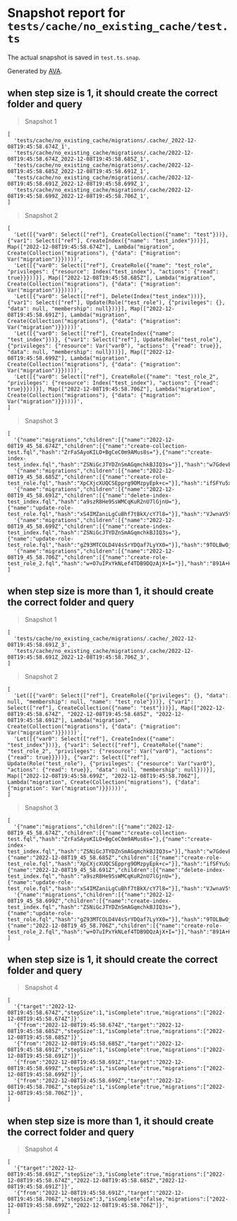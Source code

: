 # Snapshot report for `tests/cache/no_existing_cache/test.ts`

The actual snapshot is saved in `test.ts.snap`.

Generated by [AVA](https://avajs.dev).

## when step size is 1, it should create the correct folder and query

> Snapshot 1

    [
      'tests/cache/no_existing_cache/migrations/.cache/_2022-12-08T19:45:58.674Z_1',
      'tests/cache/no_existing_cache/migrations/.cache/2022-12-08T19:45:58.674Z_2022-12-08T19:45:58.685Z_1',
      'tests/cache/no_existing_cache/migrations/.cache/2022-12-08T19:45:58.685Z_2022-12-08T19:45:58.691Z_1',
      'tests/cache/no_existing_cache/migrations/.cache/2022-12-08T19:45:58.691Z_2022-12-08T19:45:58.699Z_1',
      'tests/cache/no_existing_cache/migrations/.cache/2022-12-08T19:45:58.699Z_2022-12-08T19:45:58.706Z_1',
    ]

> Snapshot 2

    [
      'Let([{"var0": Select(["ref"], CreateCollection({"name": "test"}))}, {"var1": Select(["ref"], CreateIndex({"name": "test_index"}))}], Map(["2022-12-08T19:45:58.674Z"], Lambda("migration", Create(Collection("migrations"), {"data": {"migration": Var("migration")}}))))',
      'Let([{"var0": Select(["ref"], CreateRole({"name": "test_role", "privileges": {"resource": Index("test_index"), "actions": {"read": true}}}))}], Map(["2022-12-08T19:45:58.685Z"], Lambda("migration", Create(Collection("migrations"), {"data": {"migration": Var("migration")}}))))',
      'Let([{"var0": Select(["ref"], Delete(Index("test_index")))}, {"var1": Select(["ref"], Update(Role("test_role"), {"privileges": {}, "data": null, "membership": null}))}], Map(["2022-12-08T19:45:58.691Z"], Lambda("migration", Create(Collection("migrations"), {"data": {"migration": Var("migration")}}))))',
      'Let([{"var0": Select(["ref"], CreateIndex({"name": "test_index"}))}, {"var1": Select(["ref"], Update(Role("test_role"), {"privileges": {"resource": Var("var0"), "actions": {"read": true}}, "data": null, "membership": null}))}], Map(["2022-12-08T19:45:58.699Z"], Lambda("migration", Create(Collection("migrations"), {"data": {"migration": Var("migration")}}))))',
      'Let([{"var0": Select(["ref"], CreateRole({"name": "test_role_2", "privileges": {"resource": Index("test_index"), "actions": {"read": true}}}))}], Map(["2022-12-08T19:45:58.706Z"], Lambda("migration", Create(Collection("migrations"), {"data": {"migration": Var("migration")}}))))',
    ]

> Snapshot 3

    [
      '{"name":"migrations","children":[{"name":"2022-12-08T19_45_58.674Z","children":[{"name":"create-collection-test.fql","hash":"ZrFaSAyoKILO+BgCeC0m9AMus8s="},{"name":"create-index-test_index.fql","hash":"ZSNiGcJTYDZnSmAGqmchkBJIQ3s="}],"hash":"w7GdevE99qCM69My3RgHsDxfDKc="}],"hash":"5w1MNygBiL6hZ3Av1yDKPmIZjOM="}',
      '{"name":"migrations","children":[{"name":"2022-12-08T19_45_58.685Z","children":[{"name":"create-role-test_role.fql","hash":"XpCXjcXUQCSEpprg9OMzpyEpk+c="}],"hash":"ifSFYu5xUtTpVw8zqt7bqxKphYo="}],"hash":"pKQTkm2HQtgEypmHv8VFD070/Wo="}',
      '{"name":"migrations","children":[{"name":"2022-12-08T19_45_58.691Z","children":[{"name":"delete-index-test_index.fql","hash":"a9szR8He9SsWMCqKuR2nU7lGjnU="},{"name":"update-role-test_role.fql","hash":"xS4IMZaniLgCuBhf7tBkX/cY7l8="}],"hash":"VJwnaV5txaH+MPeTbTEm6HlSa0Q="}],"hash":"C0F6W5RJjEEPZGim5nHfo0Kgx4Y="}',
      '{"name":"migrations","children":[{"name":"2022-12-08T19_45_58.699Z","children":[{"name":"create-index-test_index.fql","hash":"ZSNiGcJTYDZnSmAGqmchkBJIQ3s="},{"name":"update-role-test_role.fql","hash":"gZ93MTCOLD4V4sSrYDQaf7LyYX0="}],"hash":"9TOLBwOjUE4tRmyaQTlo11029k0="}],"hash":"leSL2vPVG9ZvuZZ0RsP1lHLW7Yc="}',
      '{"name":"migrations","children":[{"name":"2022-12-08T19_45_58.706Z","children":[{"name":"create-role-test_role_2.fql","hash":"w+O7uIPxYkNLef4TDB9DQzAjX+I="}],"hash":"891A+HycHLWbkA51f3oekLX0sC8="}],"hash":"/BK9YVVA3zal1ehlA8oTVOG3s9k="}',
    ]

## when step size is more than 1, it should create the correct folder and query

> Snapshot 1

    [
      'tests/cache/no_existing_cache/migrations/.cache/_2022-12-08T19:45:58.691Z_3',
      'tests/cache/no_existing_cache/migrations/.cache/2022-12-08T19:45:58.691Z_2022-12-08T19:45:58.706Z_3',
    ]

> Snapshot 2

    [
      'Let([{"var0": Select(["ref"], CreateRole({"privileges": {}, "data": null, "membership": null, "name": "test_role"}))}, {"var1": Select(["ref"], CreateCollection({"name": "test"}))}], Map(["2022-12-08T19:45:58.674Z", "2022-12-08T19:45:58.685Z", "2022-12-08T19:45:58.691Z"], Lambda("migration", Create(Collection("migrations"), {"data": {"migration": Var("migration")}}))))',
      'Let([{"var0": Select(["ref"], CreateIndex({"name": "test_index"}))}, {"var1": Select(["ref"], CreateRole({"name": "test_role_2", "privileges": {"resource": Var("var0"), "actions": {"read": true}}}))}, {"var2": Select(["ref"], Update(Role("test_role"), {"privileges": {"resource": Var("var0"), "actions": {"read": true}}, "data": null, "membership": null}))}], Map(["2022-12-08T19:45:58.699Z", "2022-12-08T19:45:58.706Z"], Lambda("migration", Create(Collection("migrations"), {"data": {"migration": Var("migration")}}))))',
    ]

> Snapshot 3

    [
      '{"name":"migrations","children":[{"name":"2022-12-08T19_45_58.674Z","children":[{"name":"create-collection-test.fql","hash":"ZrFaSAyoKILO+BgCeC0m9AMus8s="},{"name":"create-index-test_index.fql","hash":"ZSNiGcJTYDZnSmAGqmchkBJIQ3s="}],"hash":"w7GdevE99qCM69My3RgHsDxfDKc="},{"name":"2022-12-08T19_45_58.685Z","children":[{"name":"create-role-test_role.fql","hash":"XpCXjcXUQCSEpprg9OMzpyEpk+c="}],"hash":"ifSFYu5xUtTpVw8zqt7bqxKphYo="},{"name":"2022-12-08T19_45_58.691Z","children":[{"name":"delete-index-test_index.fql","hash":"a9szR8He9SsWMCqKuR2nU7lGjnU="},{"name":"update-role-test_role.fql","hash":"xS4IMZaniLgCuBhf7tBkX/cY7l8="}],"hash":"VJwnaV5txaH+MPeTbTEm6HlSa0Q="}],"hash":"S1Sox+qdPMo0s2HgjXR8gWrwKNY="}',
      '{"name":"migrations","children":[{"name":"2022-12-08T19_45_58.699Z","children":[{"name":"create-index-test_index.fql","hash":"ZSNiGcJTYDZnSmAGqmchkBJIQ3s="},{"name":"update-role-test_role.fql","hash":"gZ93MTCOLD4V4sSrYDQaf7LyYX0="}],"hash":"9TOLBwOjUE4tRmyaQTlo11029k0="},{"name":"2022-12-08T19_45_58.706Z","children":[{"name":"create-role-test_role_2.fql","hash":"w+O7uIPxYkNLef4TDB9DQzAjX+I="}],"hash":"891A+HycHLWbkA51f3oekLX0sC8="}],"hash":"mp5LMYRR6GmC1BLir3Jkqh0aImc="}',
    ]

## when step size is 1, it should create the correct folder and query

> Snapshot 4

    [
      '{"target":"2022-12-08T19:45:58.674Z","stepSize":1,"isComplete":true,"migrations":["2022-12-08T19:45:58.674Z"]}',
      '{"from":"2022-12-08T19:45:58.674Z","target":"2022-12-08T19:45:58.685Z","stepSize":1,"isComplete":true,"migrations":["2022-12-08T19:45:58.685Z"]}',
      '{"from":"2022-12-08T19:45:58.685Z","target":"2022-12-08T19:45:58.691Z","stepSize":1,"isComplete":true,"migrations":["2022-12-08T19:45:58.691Z"]}',
      '{"from":"2022-12-08T19:45:58.691Z","target":"2022-12-08T19:45:58.699Z","stepSize":1,"isComplete":true,"migrations":["2022-12-08T19:45:58.699Z"]}',
      '{"from":"2022-12-08T19:45:58.699Z","target":"2022-12-08T19:45:58.706Z","stepSize":1,"isComplete":true,"migrations":["2022-12-08T19:45:58.706Z"]}',
    ]

## when step size is more than 1, it should create the correct folder and query

> Snapshot 4

    [
      '{"target":"2022-12-08T19:45:58.691Z","stepSize":3,"isComplete":true,"migrations":["2022-12-08T19:45:58.674Z","2022-12-08T19:45:58.685Z","2022-12-08T19:45:58.691Z"]}',
      '{"from":"2022-12-08T19:45:58.691Z","target":"2022-12-08T19:45:58.706Z","stepSize":3,"isComplete":false,"migrations":["2022-12-08T19:45:58.699Z","2022-12-08T19:45:58.706Z"]}',
    ]
